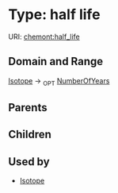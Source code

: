 
# Type: half life




URI: [chemont:half_life](https://w3id.org/chemont/half_life)


## Domain and Range

[Isotope](Isotope.md) ->  <sub>OPT</sub> [NumberOfYears](types/NumberOfYears.md)

## Parents


## Children


## Used by

 * [Isotope](Isotope.md)
